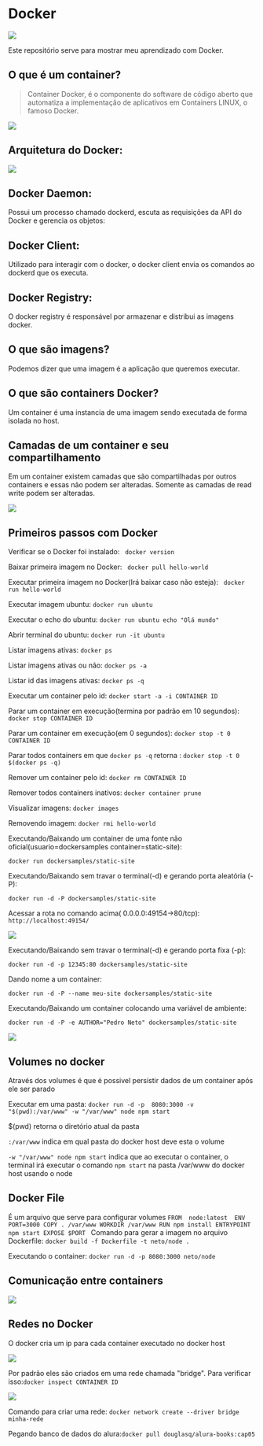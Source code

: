 # Docker
![](/homepage-docker-logo.png)

Este repositório serve para mostrar meu aprendizado com Docker.

## O que é um container?
<blockquote>Container Docker, é o componente do software de código aberto que automatiza a implementação de aplicativos em Containers LINUX, o famoso Docker.</blockquote>

 ![](/Container.png)
 
 ## Arquitetura do Docker:
 
  ![](/docker-arquitetura.webp)
 
 ## Docker Daemon:
 
Possui um processo chamado dockerd, escuta as requisições da API do Docker e gerencia os objetos:

## Docker Client:

Utilizado para interagir com o docker, o docker client envia os comandos ao dockerd que os executa.

## Docker Registry:

O docker registry é responsável por armazenar e distribui as imagens docker.

## O que são imagens?

Podemos dizer que uma imagem é a aplicação que queremos executar.

## O que são containers Docker?

Um container é uma instancia de uma imagem sendo executada de forma isolada no host.


## Camadas de um container e seu compartilhamento

Em um container existem camadas que são compartilhadas por outros containers e essas não podem ser alteradas. Somente as camadas de read write podem ser alteradas.

 ![](/Camadas.jpg)


## Primeiros passos com Docker

Verificar se o Docker foi instalado:
` docker version`

Baixar primeira imagem no Docker:
` docker pull hello-world`

Executar primeira imagem no Docker(Irá baixar caso não esteja):
` docker run hello-world`

Executar imagem ubuntu:
`docker run ubuntu`

Executar o echo do ubuntu:
`docker run ubuntu echo "Olá mundo"`

Abrir terminal do ubuntu:
`docker run -it ubuntu`

Listar imagens ativas:
`docker ps`

Listar imagens ativas ou não:
`docker ps -a`

Listar id das imagens ativas:
`docker ps -q`

Executar um container pelo id:
`docker start -a -i CONTAINER ID`

Parar um container em execução(termina por padrão em 10 segundos):
`docker stop CONTAINER ID`

Parar um container em execução(em 0 segundos):
`docker stop -t 0 CONTAINER ID`

Parar todos containers em que `docker ps -q` retorna :
`docker stop -t 0 $(docker ps -q)`

Remover um container pelo id:
`docker rm CONTAINER ID`

Remover todos containers inativos:
`docker container prune`

Visualizar imagens:
`docker images`

Removendo imagem:
`docker rmi hello-world`

Executando/Baixando um container de uma fonte não oficial(usuario=dockersamples container=static-site):


`docker run dockersamples/static-site`

Executando/Baixando sem travar o terminal(-d) e gerando porta aleatória (-P):

`docker run -d -P dockersamples/static-site`

Acessar a rota no comando acima( 0.0.0.0:49154->80/tcp):
`http://localhost:49154/`
 
 ![](/hellodocker.png)

Executando/Baixando sem travar o terminal(-d) e gerando porta fixa (-p):

`docker run -d -p 12345:80 dockersamples/static-site`

Dando nome a um container:

`docker run -d -P --name meu-site dockersamples/static-site`

Executando/Baixando um container colocando uma variável de ambiente:

`docker run -d -P -e AUTHOR="Pedro Neto" dockersamples/static-site`

 ![](/autorpedroneto.png)

## Volumes no docker

Através dos volumes é que é possivel persistir dados de um container após ele ser parado

Executar em uma pasta:
`docker run -d -p  8080:3000 -v "$(pwd):/var/www" -w "/var/www" node npm start`

$(pwd) retorna o diretório atual da pasta

`:/var/www` indica em qual pasta do docker host deve esta o volume

`-w "/var/www" node npm start` indica que ao executar o container, o terminal irá executar o comando `npm start` na pasta /var/www do docker host usando o node

## Docker File

É um arquivo que serve para configurar volumes 
`
FROM  node:latest 
ENV PORT=3000
COPY . /var/www
WORKDIR /var/www
RUN npm install
ENTRYPOINT npm start
EXPOSE $PORT 
`
Comando para gerar a imagem no arquivo Dockerfile:
`docker build -f Dockerfile -t neto/node .`

Executando o container:
`docker run -d -p 8080:3000 neto/node`

## Comunicação entre containers 

![](/ConectandoContainers.png)

## Redes no Docker

O docker cria um ip para cada container executado no docker host

![](/RedesDocker.png)

Por padrão eles são criados em uma rede chamada "bridge". Para verificar isso:`docker inspect CONTAINER ID`

![](/CriandoRede.png)

Comando para criar uma rede: `docker network create --driver bridge minha-rede`

Pegando banco de dados do alura:`docker pull douglasq/alura-books:cap05`









